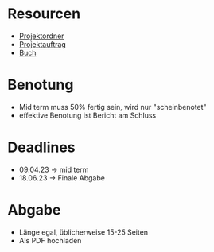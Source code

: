 # Resourcen

- [Projektordner](https://elearning.hslu.ch/ilias/ilias.php?ref_id=5771362&cmd=view&cmdClass=ilrepositorygui&cmdNode=10h&baseClass=ilRepositoryGUI)
- [Projektauftrag](https://elearning.hslu.ch/ilias/goto.php?target=file_5771369_download&client_id=hslu)
- [Buch](https://elearning.hslu.ch/ilias/goto.php?target=file_5772226_download&client_id=hslu)

# Benotung

- Mid term muss 50% fertig sein, wird nur "scheinbenotet"
- effektive Benotung ist Bericht am Schluss

# Deadlines

- 09.04.23 -> mid term
- 18.06.23 -> Finale Abgabe

# Abgabe

- Länge egal, üblicherweise 15-25 Seiten
- Als PDF hochladen
